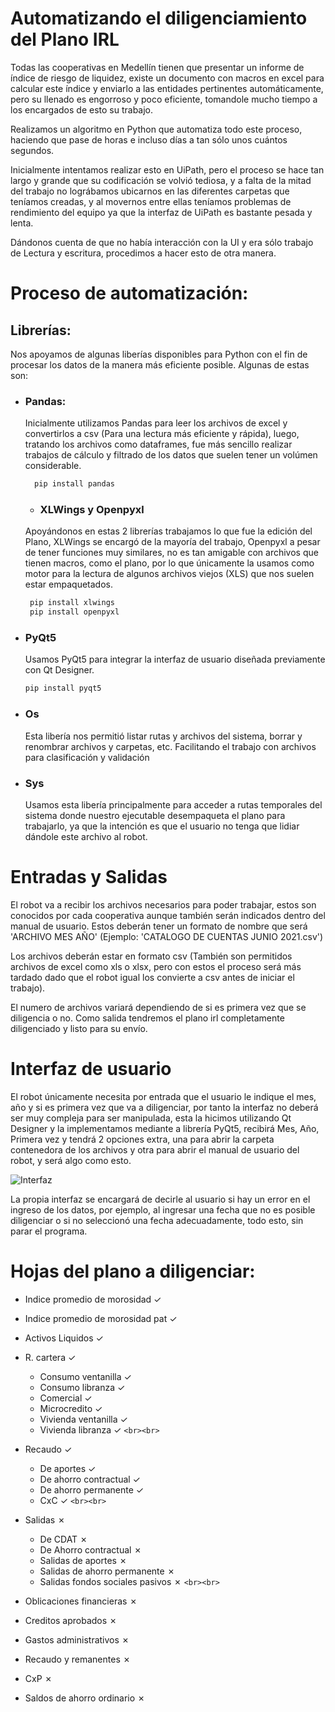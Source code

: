 # Automatizando el diligenciamiento del Plano IRL

Todas las cooperativas en Medellín tienen que presentar un informe de índice de riesgo de liquidez, existe un documento con macros en excel para calcular este índice y enviarlo a las entidades pertinentes automáticamente, pero su llenado es engorroso y poco eficiente, tomandole mucho tiempo a los encargados de esto su trabajo.

Realizamos un algoritmo en Python que automatiza todo este proceso, haciendo que pase de horas e incluso días a tan sólo unos cuántos segundos.

Inicialmente intentamos realizar esto en UiPath, pero el proceso se hace tan largo y grande que su codificación se volvió tediosa, y a falta de la mitad del trabajo no lográbamos ubicarnos en las diferentes carpetas que teníamos creadas, y al movernos entre ellas teníamos problemas de rendimiento del equipo ya que la interfaz de UiPath es bastante pesada y lenta.

Dándonos cuenta de que no había interacción con la UI y era sólo trabajo de Lectura y escritura, procedimos a hacer esto de otra manera.

# Proceso de automatización:

## Librerías:

Nos apoyamos de algunas liberías disponibles para Python con el fin de procesar los datos de la manera más eficiente posible. Algunas de estas son:

- ### Pandas:

  Inicialmente utilizamos Pandas para leer los archivos de excel y convertirlos a csv (Para una lectura más eficiente y rápida), luego, tratando los archivos como dataframes, fue más sencillo realizar trabajos de cálculo y filtrado de los datos que suelen tener un volúmen considerable.


  ```python
    pip install pandas
  ```

  - ### XLWings y Openpyxl

  Apoyándonos en estas 2 librerías trabajamos lo que fue la edición del Plano, XLWings se encargó de la mayoría del trabajo, Openpyxl a pesar de tener funciones muy similares, no es tan amigable con archivos que tienen macros, como el plano, por lo que únicamente la usamos como motor para la lectura de algunos archivos viejos (XLS) que nos suelen estar empaquetados.

  ```python
   pip install xlwings
   pip install openpyxl
  ```
- ### PyQt5

  Usamos PyQt5 para integrar la interfaz de usuario diseñada previamente con Qt Designer.


  ```python
  pip install pyqt5
  ```
- ### Os

  Esta libería nos permitió listar rutas y archivos del sistema, borrar y renombrar archivos y carpetas, etc. Facilitando el trabajo con archivos para clasificación y validación
- ### Sys

  Usamos esta libería principalmente para acceder a rutas temporales del sistema donde nuestro ejecutable desempaqueta el plano para trabajarlo, ya que la intención es que el usuario no tenga que lidiar dándole este archivo al robot.

# Entradas y Salidas

El robot va a recibir los archivos necesarios para poder trabajar, estos son conocidos por cada cooperativa aunque también serán indicados dentro del manual de usuario. Estos deberán tener un formato de nombre que será 'ARCHIVO MES AÑO' (Ejemplo: 'CATALOGO DE CUENTAS JUNIO 2021.csv')

Los archivos deberán estar en formato csv (También son permitidos archivos de excel como xls o xlsx, pero con estos el proceso será más tardado dado que el robot igual los convierte a csv antes de iniciar el trabajo).

El numero de archivos variará dependiendo de si es primera vez que se diligencia o no. Como salida tendremos el plano irl completamente diligenciado y listo para su envío.

# Interfaz de usuario

El robot únicamente necesita por entrada que el usuario le indique el mes, año y si es primera vez que va a diligenciar, por tanto la interfaz no deberá ser muy compleja para ser manipulada, esta la hicimos utilizando Qt Designer y la implementamos mediante a librería PyQt5, recibirá Mes, Año, Primera vez y tendrá 2 opciones extra, una para abrir la carpeta contenedora de los archivos y otra para abrir el manual de usuario del robot, y será algo como esto.

![Interfaz](https://i.imgur.com/R4yxNFo.png)

La propia interfaz se encargará de decirle al usuario si hay un error en el ingreso de los datos, por ejemplo, al ingresar una fecha que no es posible diligenciar o si no seleccionó una fecha adecuadamente, todo esto, sin parar el programa.

# Hojas del plano a diligenciar:

- Indice promedio de morosidad &check;
- Indice promedio de morosidad pat &check;
- Activos Liquidos &check;
- R. cartera &check;
  - Consumo ventanilla &check;
  - Consumo libranza &check;
  - Comercial &check;
  - Microcredito &check;
  - Vivienda ventanilla &check;
  - Vivienda libranza &check;
    `<br><br>`
    
- Recaudo &check;
  - De aportes &check;
  - De ahorro contractual &check;
  - De ahorro permanente &check;
  - CxC &check;
    `<br><br>`
- Salidas &cross;
  - De CDAT &cross;
  - De Ahorro contractual &cross;
  - Salidas de aportes &cross;
  - Salidas de ahorro permanente &cross;
  - Salidas fondos sociales pasivos &cross;
  `<br><br>`
- Oblicaciones financieras &cross;
- Creditos aprobados &cross;
- Gastos administrativos &cross;
- Recaudo y remanentes &cross;
- CxP &cross;
- Saldos de ahorro ordinario &cross;
